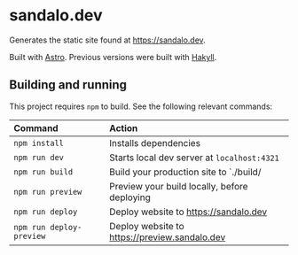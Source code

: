 # sandalo.dev

Generates the static site found at <https://sandalo.dev>.

Built with [Astro](https://astro.build/). Previous versions were built with [Hakyll](https://jaspervdj.be/hakyll/).

## Building and running

This project requires `npm` to build. See the following relevant commands:

| Command                   | Action                                           |
| :------------------------ | :----------------------------------------------- |
| `npm install`             | Installs dependencies                            |
| `npm run dev`             | Starts local dev server at `localhost:4321`      |
| `npm run build`           | Build your production site to `./build/          |
| `npm run preview`         | Preview your build locally, before deploying     |
| `npm run deploy`          | Deploy website to <https://sandalo.dev>          |
| `npm run deploy-preview`  | Deploy website to <https://preview.sandalo.dev>  |
